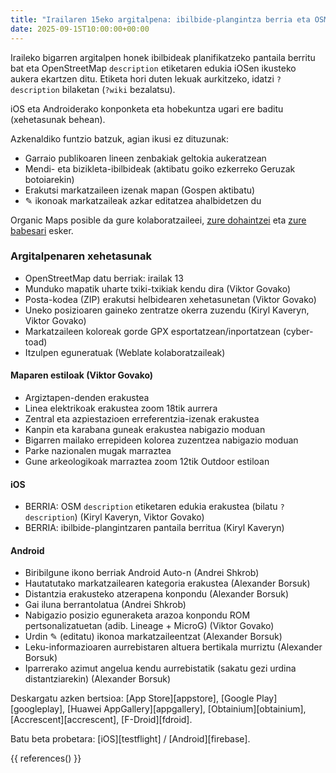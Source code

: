 ```yaml
---
title: "Irailaren 15eko argitalpena: ibilbide-plangintza berria eta OSM deskribapenak"
date: 2025-09-15T10:00:00+00:00
---
```


Iraileko bigarren argitalpen honek ibilbideak planifikatzeko pantaila berritu bat eta OpenStreetMap `description` etiketaren edukia iOSen ikusteko aukera ekartzen ditu. Etiketa hori duten lekuak aurkitzeko, idatzi `?description` bilaketan (`?wiki` bezalatsu).

iOS eta Androiderako konponketa eta hobekuntza ugari ere baditu (xehetasunak behean).

Azkenaldiko funtzio batzuk, agian ikusi ez dituzunak:
- Garraio publikoaren lineen zenbakiak geltokia aukeratzean
- Mendi- eta bizikleta-ibilbideak (aktibatu goiko ezkerreko Geruzak botoiarekin)
- Erakutsi markatzaileen izenak mapan (Gospen aktibatu)
- ✎ ikonoak markatzaileak azkar editatzea ahalbidetzen du

Organic Maps posible da gure kolaboratzaileei, [zure dohaintzei](@/donate/index.eu.md) eta [zure babesari](@/contribute/index.md) esker.

### Argitalpenaren xehetasunak

- OpenStreetMap datu berriak: irailak 13
- Munduko mapatik uharte txiki-txikiak kendu dira (Viktor Govako)
- Posta-kodea (ZIP) erakutsi helbidearen xehetasunetan (Viktor Govako)
- Uneko posizioaren gaineko zentratze okerra zuzendu (Kiryl Kaveryn, Viktor Govako)
- Markatzaileen koloreak gorde GPX esportatzean/inportatzean (cyber-toad)
- Itzulpen eguneratuak (Weblate kolaboratzaileak)

#### Maparen estiloak (Viktor Govako)

- Argiztapen-denden erakustea
- Linea elektrikoak erakustea zoom 18tik aurrera
- Zentral eta azpiestazioen erreferentzia-izenak erakustea
- Kanpin eta karabana guneak erakustea nabigazio moduan
- Bigarren mailako errepideen kolorea zuzentzea nabigazio moduan
- Parke nazionalen mugak marraztea
- Gune arkeologikoak marraztea zoom 12tik Outdoor estiloan

#### iOS

- BERRIA: OSM `description` etiketaren edukia erakustea (bilatu `?description`) (Kiryl Kaveryn, Viktor Govako)
- BERRIA: ibilbide-plangintzaren pantaila berritua (Kiryl Kaveryn)

#### Android

- Biribilgune ikono berriak Android Auto-n (Andrei Shkrob)
- Hautatutako markatzailearen kategoria erakustea (Alexander Borsuk)
- Distantzia erakusteko atzerapena konpondu (Alexander Borsuk)
- Gai iluna berrantolatua (Andrei Shkrob)
- Nabigazio posizio eguneraketa arazoa konpondu ROM pertsonalizatuetan (adib. Lineage + MicroG) (Viktor Govako)
- Urdin ✎ (editatu) ikonoa markatzaileentzat (Alexander Borsuk)
- Leku-informazioaren aurrebistaren altuera bertikala murriztu (Alexander Borsuk)
- Iparrerako azimut angelua kendu aurrebistatik (sakatu gezi urdina distantziarekin) (Alexander Borsuk)

Deskargatu azken bertsioa: [App Store][appstore], [Google Play][googleplay], [Huawei AppGallery][appgallery], [Obtainium][obtainium], [Accrescent][accrescent], [F-Droid][fdroid].

Batu beta probetara: [iOS][testflight] / [Android][firebase].

{{ references() }}
